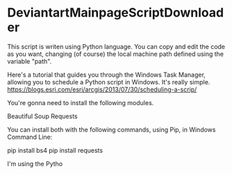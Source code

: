 # DeviantartMainpageScriptDownloader
This script is writen using Python language.
You can copy and edit the code as you want, changing (of course) the local machine path defined using the variable "path".

Here's a tutorial that guides you through the Windows Task Manager, allowing you to schedule a Python script in Windows. It's really simple.
https://blogs.esri.com/esri/arcgis/2013/07/30/scheduling-a-scrip/

You're gonna need to install the following modules.

Beautiful Soup
Requests

You can install both with the following commands, using Pip, in Windows Command Line:

pip install bs4
pip install requests


I'm using the Pytho




